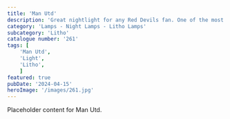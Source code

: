 ```yaml
---
title: 'Man Utd'
description: 'Great nightlight for any Red Devils fan. One of the most decorated football teams in English football. Bring them to light with this football themed litho light'
category: 'Lamps - Night Lamps - Litho Lamps'
subcategory: 'Litho'
catalogue number: '261'
tags: [
    'Man Utd', 
    'Light',
    'Litho', 
    ]
featured: true
pubDate: '2024-04-15'
heroImage: '/images/261.jpg'
---
```


Placeholder content for Man Utd.